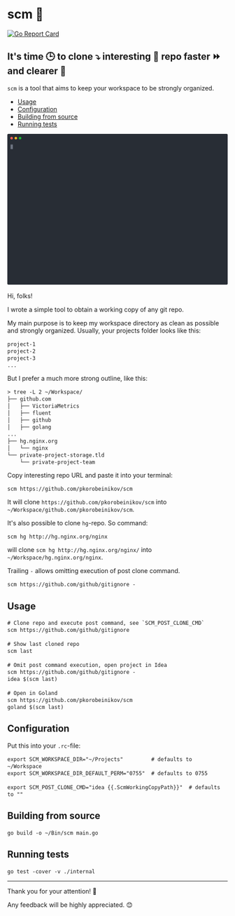 # scm 💪

[![Go Report Card](https://goreportcard.com/badge/github.com/pkorobeinikov/scm)](https://goreportcard.com/report/github.com/pkorobeinikov/scm)

## It's time 🕒 to clone ⤵️ interesting 🧐 repo faster ⏩ and clearer 🧹

`scm` is a tool that aims to keep your workspace to be strongly organized.

<!-- toc -->

- [Usage](#usage)
- [Configuration](#configuration)
- [Building from source](#building-from-source)
- [Running tests](#running-tests)

<!-- tocstop -->

[![Usage example](demo.svg)](https://asciinema.org/a/387451)

Hi, folks!

I wrote a simple tool to obtain a working copy of any git repo.

My main purpose is to keep my workspace directory as clean as possible and strongly organized.
Usually, your projects folder looks like this:

```shell
project-1
project-2
project-3
...
```

But I prefer a much more strong outline, like this:

```shell
> tree -L 2 ~/Workspace/
├── github.com
│   ├── VictoriaMetrics
│   ├── fluent
│   ├── github
│   ├── golang
...
├── hg.nginx.org
│   └── nginx
└── private-project-storage.tld
    └── private-project-team
```

Copy interesting repo URL and paste it into your terminal:

```shell
scm https://github.com/pkorobeinikov/scm
```

It will clone `https://github.com/pkorobeinikov/scm` into `~/Workspace/github.com/pkorobeinikov/scm`.

It's also possible to clone `hg`-repo. So command:

```shell
scm hg http://hg.nginx.org/nginx
```

will clone `scm hg http://hg.nginx.org/nginx/` into `~/Workspace/hg.nginx.org/nginx`.

Trailing `-` allows omitting execution of post clone command.

```shell
scm https://github.com/github/gitignore -
```

## Usage

```shell
# Clone repo and execute post command, see `SCM_POST_CLONE_CMD`
scm https://github.com/github/gitignore

# Show last cloned repo
scm last

# Omit post command execution, open project in Idea
scm https://github.com/github/gitignore -
idea $(scm last)

# Open in Goland
scm https://github.com/pkorobeinikov/scm
goland $(scm last)
```

## Configuration

Put this into your `.rc`-file:

```shell
export SCM_WORKSPACE_DIR="~/Projects"         # defaults to ~/Workspace
export SCM_WORKSPACE_DIR_DEFAULT_PERM="0755"  # defaults to 0755

export SCM_POST_CLONE_CMD="idea {{.ScmWorkingCopyPath}}"  # defaults to ""
```

## Building from source

```shell
go build -o ~/Bin/scm main.go
```

## Running tests

```shell
go test -cover -v ./internal
```

---

Thank you for your attention! 🤝

Any feedback will be highly appreciated. 😊
